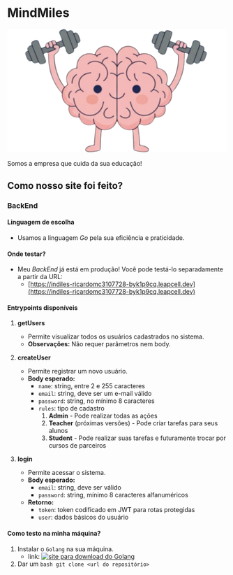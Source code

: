 # MindMiles

![brainLogo](./frontend/src/lib/assets/brain.png)

Somos a empresa que cuida da sua educação!

## Como nosso site foi feito?

### BackEnd

#### Linguagem de escolha
- Usamos a linguagem _Go_ pela sua eficiência e praticidade.

#### Onde testar?
- Meu *BackEnd* já está em produção! Você pode testá-lo separadamente a partir da URL:  
  - [https://indiles-ricardomc3107728-byk1p9cq.leapcell.dev](https://indiles-ricardomc3107728-byk1p9cq.leapcell.dev)

#### Entrypoints disponíveis
1. **getUsers**  
   - Permite visualizar todos os usuários cadastrados no sistema.  
   - **Observações:** Não requer parâmetros nem body.

2. **createUser**  
   - Permite registrar um novo usuário.  
   - **Body esperado:**
     - `name`: string, entre 2 e 255 caracteres  
     - `email`: string, deve ser um e-mail válido  
     - `password`: string, no mínimo 8 caracteres  
     - `rules`: tipo de cadastro
       1. **Admin** - Pode realizar todas as ações  
       2. **Teacher** (próximas versões) - Pode criar tarefas para seus alunos  
       3. **Student** - Pode realizar suas tarefas e futuramente trocar por cursos de parceiros

3. **login**  
   - Permite acessar o sistema.  
   - **Body esperado:**
     - `email`: string, deve ser válido  
     - `password`: string, mínimo 8 caracteres alfanuméricos  
   - **Retorno:**
     - `token`: token codificado em JWT para rotas protegidas  
     - `user`: dados básicos do usuário

#### Como testo na minha máquina?
  1. Instalar o `Golang` na sua máquina.
     - link: [![site para download do Golang](https://go.dev/doc/install)](https://go.dev/doc/install)
  2. Dar um ```bash
       git clone <url do repositório>
    ```
